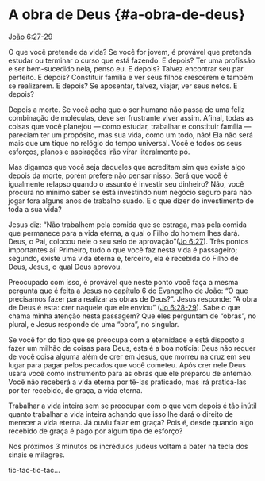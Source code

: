 # A obra de Deus {#a-obra-de-deus}

[João 6:27-29](http://bibliaonline.com.br/acf/jo/6/27-29)

O que você pretende da vida? Se você for jovem, é provável que pretenda estudar ou terminar o curso que está fazendo. E depois? Ter uma profissão e ser bem-sucedido nela, penso eu. E depois? Talvez encontrar seu par perfeito. E depois? Constituir família e ver seus filhos crescerem e também se realizarem. E depois? Se aposentar, talvez, viajar, ver seus netos. E depois?

Depois a morte. Se você acha que o ser humano não passa de uma feliz combinação de moléculas, deve ser frustrante viver assim. Afinal, todas as coisas que você planejou — como estudar, trabalhar e constituir família — pareciam ter um propósito, mas sua vida, como um todo, não! Ela não será mais que um tique no relógio do tempo universal. Você e todos os seus esforços, planos e aspirações irão virar literalmente pó.

Mas digamos que você seja daqueles que acreditam sim que existe algo depois da morte, porém prefere não pensar nisso. Será que você é igualmente relapso quando o assunto é investir seu dinheiro? Não, você procura no mínimo saber se está investindo num negócio seguro para não jogar fora alguns anos de trabalho suado. E o que dizer do investimento de toda a sua vida?

Jesus diz: “Não trabalhem pela comida que se estraga, mas pela comida que permanece para a vida eterna, a qual o Filho do homem lhes dará. Deus, o Pai, colocou nele o seu selo de aprovação”([Jo 6:27](http://bibliaonline.com.br/acf/jo/6/27)). Três pontos importantes aí: Primeiro, tudo o que você faz nesta vida é passageiro; segundo, existe uma vida eterna e, terceiro, ela é recebida do Filho de Deus, Jesus, o qual Deus aprovou.

Preocupado com isso, é provável que neste ponto você faça a mesma pergunta que é feita a Jesus no capítulo 6 do Evangelho de João: “O que precisamos fazer para realizar as obras de Deus?”. Jesus responde: “A obra de Deus é esta: crer naquele que ele enviou” ([Jo 6:28-29](http://bibliaonline.com.br/acf/jo/6/28-29)). Sabe o que chama minha atenção nesta passagem? Que eles perguntam de “obras”, no plural, e Jesus responde de uma “obra”, no singular.

Se você for do tipo que se preocupa com a eternidade e está disposto a fazer um milhão de coisas para Deus, esta é a boa notícia: Deus não requer de você coisa alguma além de crer em Jesus, que morreu na cruz em seu lugar para pagar pelos pecados que você cometeu. Após crer nele Deus usará você como instrumento para as obras que ele preparou de antemão. Você não receberá a vida eterna por tê-las praticado, mas irá praticá-las por ter recebido, de graça, a vida eterna.

Trabalhar a vida inteira sem se preocupar com o que vem depois é tão inútil quanto trabalhar a vida inteira achando que isso lhe dará o direito de merecer a vida eterna. Já ouviu falar em graça? Pois é, desde quando algo recebido de graça é pago por algum tipo de esforço?

Nos próximos 3 minutos os incrédulos judeus voltam a bater na tecla dos sinais e milagres.

tic-tac-tic-tac...